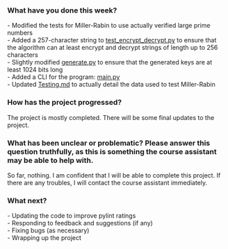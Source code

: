 ### What have you done this week?  
\- Modified the tests for Miller-Rabin to use actually verified large prime numbers  
\- Added a 257-character string to [test_encrypt_decrypt.py](./test/test_encrypt_decrypt.py) to ensure that the algorithm can at least encrypt and decrypt strings of length up to 256 characters  
\- Slightly modified [generate.py](./generate.py) to ensure that the generated keys are at least 1024 bits long  
\- Added a CLI for the program: [main.py](./main.py)  
\- Updated [Testing.md](./Testing.md) to actually detail the data used to test Miller-Rabin  

### How has the project progressed?
The project is mostly completed. There will be some final updates to the project.  

### What has been unclear or problematic? Please answer this question truthfully, as this is something the course assistant may be able to help with.
So far, nothing. I am confident that I will be able to complete this project. If there are any troubles, I will contact the course assistant immediately.

### What next?
\- Updating the code to improve pylint ratings  
\- Responding to feedback and suggestions (if any)  
\- Fixing bugs (as necessary)  
\- Wrapping up the project  
